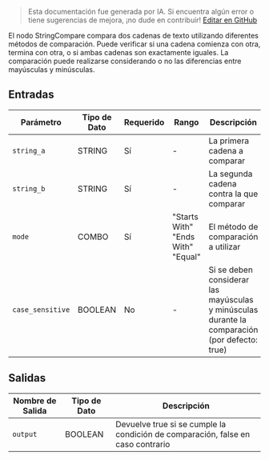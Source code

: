 > Esta documentación fue generada por IA. Si encuentra algún error o tiene sugerencias de mejora, ¡no dude en contribuir! [Editar en GitHub](https://github.com/Comfy-Org/embedded-docs/blob/main/comfyui_embedded_docs/docs/StringCompare/es.md)

El nodo StringCompare compara dos cadenas de texto utilizando diferentes métodos de comparación. Puede verificar si una cadena comienza con otra, termina con otra, o si ambas cadenas son exactamente iguales. La comparación puede realizarse considerando o no las diferencias entre mayúsculas y minúsculas.

## Entradas

| Parámetro | Tipo de Dato | Requerido | Rango | Descripción |
|-----------|-----------|----------|-------|-------------|
| `string_a` | STRING | Sí | - | La primera cadena a comparar |
| `string_b` | STRING | Sí | - | La segunda cadena contra la que comparar |
| `mode` | COMBO | Sí | "Starts With"<br>"Ends With"<br>"Equal" | El método de comparación a utilizar |
| `case_sensitive` | BOOLEAN | No | - | Si se deben considerar las mayúsculas y minúsculas durante la comparación (por defecto: true) |

## Salidas

| Nombre de Salida | Tipo de Dato | Descripción |
|-------------|-----------|-------------|
| `output` | BOOLEAN | Devuelve true si se cumple la condición de comparación, false en caso contrario |
